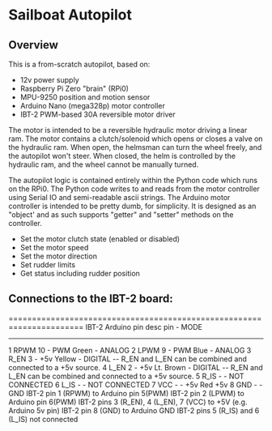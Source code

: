# Sailboat Autopilot

## Overview

This is a from-scratch autopilot, based on:

* 12v power supply
* Raspberry Pi Zero "brain" (RPi0)
* MPU-9250 position and motion sensor
* Arduino Nano (mega328p) motor controller 
* IBT-2 PWM-based 30A reversible motor driver

The motor is intended to be a reversible hydraulic motor driving a linear ram. The motor contains a clutch/solenoid
which opens or closes a valve on the hydraulic ram.  When open, the helmsman can turn the wheel freely, and the 
autopilot won't steer.  When closed, the helm is controlled by the hydraulic ram, and the wheel cannot be manually
turned.

The autopilot logic is contained entirely within the Python code which runs on the RPi0.  The Python code writes to
and reads from the motor controller using Serial IO and semi-readable ascii strings.
The Arduino motor controller is intended to be pretty dumb, for simplicity.  It is designed as an "object' and as such 
supports "getter" and "setter" methods on the controller.

* Set the motor clutch state (enabled or disabled)
* Set the motor speed 
* Set the motor direction 
* Set rudder limits
* Get status including rudder position


## Connections to the IBT-2 board:
======================================================================
IBT-2     Arduino
pin desc  pin - MODE
--------  ---------------------------------------
  1 RPWM  10  - PWM Green - ANALOG
  2 LPWM   9  - PWM Blue  - ANALOG
  3 R_EN   3  - +5v Yellow - DIGITAL -- R_EN and L_EN can be combined and connected to a +5v source.
  4 L_EN   2  - +5v Lt. Brown - DIGITAL -- R_EN and L_EN can be combined and connected to a +5v source.
  5 R_IS   -  - NOT CONNECTED
  6 L_IS   -  - NOT CONNECTED
  7 VCC    -  - +5v Red +5v
  8 GND    -  - GND
IBT-2 pin 1 (RPWM) to Arduino pin 5(PWM)
IBT-2 pin 2 (LPWM) to Arduino pin 6(PWM)
IBT-2 pins 3 (R_EN), 4 (L_EN), 7 (VCC) to +5V (e.g. Arduino 5v pin)
IBT-2 pin 8 (GND) to Arduino GND
IBT-2 pins 5 (R_IS) and 6 (L_IS) not connected
